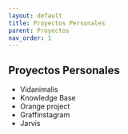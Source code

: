 ```yaml
---
layout: default
title: Proyectos Personales
parent: Proyectos
nav_order: 1
---
```


## Proyectos Personales
- Vidanimalis
- Knowledge Base
- Orange project
- Graffinstagram
- Jarvis